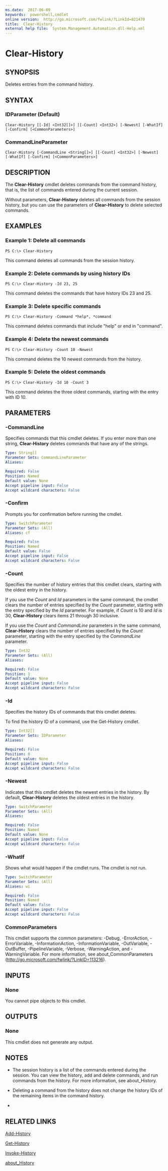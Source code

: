 ```yaml
---
ms.date:  2017-06-09
keywords:  powershell,cmdlet
online version:  http://go.microsoft.com/fwlink/?LinkId=821470
title:  Clear-History
external help file:  System.Management.Automation.dll-Help.xml
---
```


# Clear-History

## SYNOPSIS
Deletes entries from the command history.

## SYNTAX

### IDParameter (Default)
```
Clear-History [[-Id] <Int32[]>] [[-Count] <Int32>] [-Newest] [-WhatIf] [-Confirm] [<CommonParameters>]
```

### CommandLineParameter
```
Clear-History [-CommandLine <String[]>] [[-Count] <Int32>] [-Newest] [-WhatIf] [-Confirm] [<CommonParameters>]
```

## DESCRIPTION
The **Clear-History** cmdlet deletes commands from the command history, that is, the list of commands entered during the current session.

Without parameters, **Clear-History** deletes all commands from the session history, but you can use the parameters of **Clear-History** to delete selected commands.

## EXAMPLES

### Example 1: Delete all commands
```
PS C:\> Clear-History
```

This command deletes all commands from the session history.

### Example 2: Delete commands by using history IDs
```
PS C:\> Clear-History -Id 23, 25
```

This command deletes the commands that have history IDs 23 and 25.

### Example 3: Delete specific commands
```
PS C:\> Clear-History -Command *help*, *command
```

This command deletes commands that include "help" or end in "command".

### Example 4: Delete the newest commands
```
PS C:\> Clear-History -Count 10 -Newest
```

This command deletes the 10 newest commands from the history.

### Example 5: Delete the oldest commands
```
PS C:\> Clear-History -Id 10 -Count 3
```

This command deletes the three oldest commands, starting with the entry with ID 10.

## PARAMETERS

### -CommandLine
Specifies commands that this cmdlet deletes.
If you enter more than one string, **Clear-History** deletes commands that have any of the strings.

```yaml
Type: String[]
Parameter Sets: CommandLineParameter
Aliases: 

Required: False
Position: Named
Default value: None
Accept pipeline input: False
Accept wildcard characters: False
```

### -Confirm
Prompts you for confirmation before running the cmdlet.

```yaml
Type: SwitchParameter
Parameter Sets: (All)
Aliases: cf

Required: False
Position: Named
Default value: False
Accept pipeline input: False
Accept wildcard characters: False
```

### -Count
Specifies the number of history entries that this cmdlet clears, starting with the oldest entry in the history.

If you use the *Count* and *Id* parameters in the same command, the cmdlet clears the number of entries specified by the *Count* parameter, starting with the entry specified by the *Id* parameter.
For example, if *Count* is 10 and *Id* is 30, **Clear-History** clears items 21 through 30 inclusive.

If you use the *Count* and *CommandLine* parameters in the same command, **Clear-History** clears the number of entries specified by the *Count* parameter, starting with the entry specified by the *CommandLine* parameter.

```yaml
Type: Int32
Parameter Sets: (All)
Aliases: 

Required: False
Position: 1
Default value: None
Accept pipeline input: False
Accept wildcard characters: False
```

### -Id
Specifies the history IDs of commands that this cmdlet deletes.

To find the history ID of a command, use the Get-History cmdlet.

```yaml
Type: Int32[]
Parameter Sets: IDParameter
Aliases: 

Required: False
Position: 0
Default value: None
Accept pipeline input: False
Accept wildcard characters: False
```

### -Newest
Indicates that this cmdlet deletes the newest entries in the history.
By default, **Clear-History** deletes the oldest entries in the history.

```yaml
Type: SwitchParameter
Parameter Sets: (All)
Aliases: 

Required: False
Position: Named
Default value: None
Accept pipeline input: False
Accept wildcard characters: False
```

### -WhatIf
Shows what would happen if the cmdlet runs.
The cmdlet is not run.

```yaml
Type: SwitchParameter
Parameter Sets: (All)
Aliases: wi

Required: False
Position: Named
Default value: False
Accept pipeline input: False
Accept wildcard characters: False
```

### CommonParameters
This cmdlet supports the common parameters: -Debug, -ErrorAction, -ErrorVariable, -InformationAction, -InformationVariable, -OutVariable, -OutBuffer, -PipelineVariable, -Verbose, -WarningAction, and -WarningVariable. For more information, see about_CommonParameters (http://go.microsoft.com/fwlink/?LinkID=113216).

## INPUTS

### None
You cannot pipe objects to this cmdlet.

## OUTPUTS

### None
This cmdlet does not generate any output.

## NOTES
* The session history is a list of the commands entered during the session. You can view the history, add and delete commands, and run commands from the history. For more information, see about_History.
* Deleting a command from the history does not change the history IDs of the remaining items in the command history.

*

## RELATED LINKS

[Add-History](Add-History.md)

[Get-History](Get-History.md)

[Invoke-History](Invoke-History.md)

[about_History](About/about_History.md)

